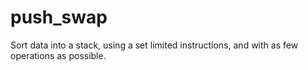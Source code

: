 # push_swap
Sort data into a stack, using a set limited instructions, and with as few operations as possible.
